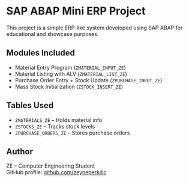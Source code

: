 # SAP ABAP Mini ERP Project 

This project is a simple ERP-like system developed using SAP ABAP for educational and showcase purposes.

## Modules Included

- Material Entry Program (`ZMATERIAL_INPUT_ZE`)
- Material Listing with ALV (`ZMATERIAL_LIST_ZE`)
- Purchase Order Entry + Stock Update (`ZPURCHASE_INPUT_ZE`)
- Mass Stock Initialization (`ZSTOCK_INSERT_ZE`)

## Tables Used

- `ZMATERIALS_ZE` – Holds material info
- `ZSTOCKS_ZE` – Tracks stock levels
- `ZPURCHASE_ORDERS_ZE` – Stores purchase orders



## Author

ZE – Computer Engineering Student  
GitHub profile: [github.com/zeyneperkilic](https://github.com/zeyneperkilic)



